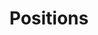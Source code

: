 ---
title: Positions
type: landing

banner:
  caption: ''
  image: 'skill.jpg'

sections:
  - block: markdown
    content:
      title:
      subtitle: ''
      text:
    design:
      columns: '1'
      background:
        image: 
          filename: skill.jpg
          filters:
            brightness: 0.7
          parallax: false
          position: center
          size: cover
          text_color_light: true
      spacing:
        padding: ['20px', '0', '20px', '0']
      css_class: 'custom-height'
  - block: experience
    content:
      title: Positions
      # Date format for experience
      #   Refer to https://wowchemy.com/docs/customization/#date-format
      date_format: Jan 2006
      # Experiences.
      #   Add/remove as many experience `items` below as you like.
      #   Required fields are `title`, `company`, and `date_start`.
      #   Leave `date_end` empty if it's your current employer.
      #   Begin multi-line descriptions with YAML's `|2-` multi-line prefix.
      items:
        - title: Research Intern
          company: Operating Systems Research Lab
          company_url: ''
          company_logo: univ
          location: Jeonju, South Korea
          date_start: '2024-03-02'
          date_end: ''
          description: Conducting research in operating systems, contributing to projects on performance optimization and system architecture.

        - title: Computer Science Student
          company: Chonbuk National University
          company_url: ''
          company_logo: univ
          location: Jeonju, South Korea
          date_start: '2022-03-01'
          date_end: ''
          description: Currently enrolled in the Computer Science Department, focusing on software development and research.
    design:
      # Choose how many columns the section has. Valid values: '1' or '2'.
      columns: '2'
---
